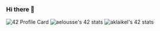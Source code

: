 ### Hi there 👋

<!--
**Aklaikel/Aklaikel** is a ✨ _special_ ✨ repository because its `README.md` (this file) appears on your GitHub profile.

Here are some ideas to get you started:

- 🔭 I’m currently working on ...
- 🌱 I’m currently learning ...
- 👯 I’m looking to collaborate on ...
- 🤔 I’m looking for help with ...
- 💬 Ask me about ...
- 📫 How to reach me: ...
- 😄 Pronouns: ...
- ⚡ Fun fact: ...
-->
![42 Profile Card](https://1337-readme.vercel.app/api/profile?cursus=42&dark=true&login=aklaikel) ![aelousse's 42 stats](https://badge42.herokuapp.com/api/stats/aklaikel?darkmode=true&cursus=C%20Piscine) ![aklaikel's 42 stats](https://badge42.herokuapp.com/api/stats/aklaikel?darkmode=true&cursus=42cursus)

